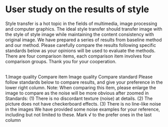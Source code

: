 # User study on the results of style 
Style transfer is a hot topic in the fields of multimedia, image processing and computer graphics. The ideal style transfer should transfer image with the style of style image while maintaining the content consistency with original image. We have prepared a series of results from baseline method and our method. Please carefully compare the results following specific standards below as your opinions will be used to evaluate the methods. There are four comparison items, each comparison item involves four comparison groups. Thank you for your cooperation.

<br>
1.Image quality
Compare item	Image quality
Compare standard	Please follow standards below to compare results, and give your preference in the lower right column. Note: When comparing this item, please enlarge the image to compare as the noise will be more obvious after zoomed in
Standards:
(1) There is no discordant texture (noise) at details. 
(2) The picture does not have checkerboard effects.
(3) There is no line-like noise in the images
We have provided some noise examples for your reference, including but not limited to these.  
Mark √ to the prefer ones in the last column

